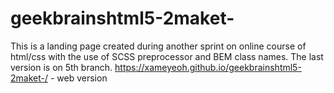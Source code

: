 # geekbrainshtml5-2maket-
This is a landing page created during another sprint on online course of html/css with the use of SCSS preprocessor and BEM class names. The last version is on 5th branch. 
https://xameyeoh.github.io/geekbrainshtml5-2maket-/ - web version
